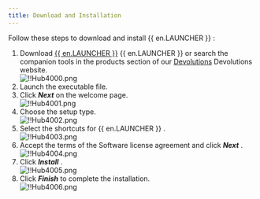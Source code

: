 ```yaml
---
title: Download and Installation
---
```

Follow these steps to download and install {{ en.LAUNCHER }} : 
1. Download [{{ en.LAUNCHER }}](https://devolutions.net/launcher/download) {{ en.LAUNCHER }} or search the companion tools in the products section of our [Devolutions](https://devolutions.net/) Devolutions website.  
![!!Hub4000.png](/img/en/hub/Hub4000.png) 
2. Launch the executable file. 
3. Click ***Next*** on the welcome page.  
![!!Hub4001.png](/img/en/hub/Hub4001.png) 
4. Choose the setup type.  
![!!Hub4002.png](/img/en/hub/Hub4002.png) 
5. Select the shortcuts for {{ en.LAUNCHER }} .  
![!!Hub4003.png](/img/en/hub/Hub4003.png) 
6. Accept the terms of the Software license agreement and click ***Next*** .  
![!!Hub4004.png](/img/en/hub/Hub4004.png) 
7. Click ***Install*** .  
![!!Hub4005.png](/img/en/hub/Hub4005.png) 
8. Click ***Finish*** to complete the installation.  
![!!Hub4006.png](/img/en/hub/Hub4006.png) 

